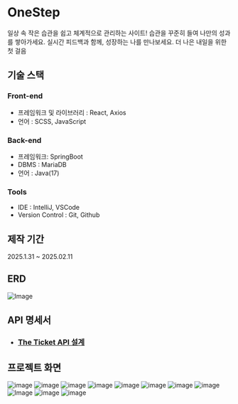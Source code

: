 # OneStep
일상 속 작은 습관을 쉽고 체계적으로 관리하는 사이트!
습관을 꾸준히 들여 나만의 성과를 쌓아가세요. 실시간 피드백과 함께, 성장하는 나를 만나보세요. 더 나은 내일을 위한 첫 걸음


## 기술 스택
### Front-end
- 프레임워크 및 라이브러리 : React, Axios
- 언어 : SCSS, JavaScript
### Back-end
- 프레임워크: SpringBoot
- DBMS : MariaDB
- 언어 : Java(17)
### Tools
- IDE : IntelliJ, VSCode
- Version Control : Git, Github

## 제작 기간
2025.1.31 ~ 2025.02.11

## ERD
![Image](https://github.com/user-attachments/assets/9741697b-d805-4659-9192-d2982e517146)

## API 명세서
- ### [The Ticket API 설계](https://docs.google.com/document/d/135iGo6gqKv1fQDkRXCIWcC7O1V1Dlf88QwlKvyZ9zF8/edit?usp=sharing)

## 프로젝트 화면
![image](https://github.com/user-attachments/assets/0da0cea1-a1fd-4a63-95d5-11731d5d54c9)
![image](https://github.com/user-attachments/assets/4cdf2c7c-8074-4889-818d-f8a2f5aa8995)
![image](https://github.com/user-attachments/assets/a90db53c-ba65-4796-b6e2-4eda321639c2)
![image](https://github.com/user-attachments/assets/500b1294-4dc2-454b-bc21-e590f4fd6f24)
![image](https://github.com/user-attachments/assets/358f5eff-1aa7-4a02-8ec0-fd3849b42dce)
![image](https://github.com/user-attachments/assets/c97818f6-5e70-4d17-a940-8bd8e8d9b8a0)
![image](https://github.com/user-attachments/assets/fa0b9013-1f25-4ea1-9160-cb7d55e85e5a)
![image](https://github.com/user-attachments/assets/0a2be9d8-b204-4070-ac56-629449967acf)
![Image](https://github.com/user-attachments/assets/4c488b75-a20a-4856-8f70-69663fd79adf)
![image](https://github.com/user-attachments/assets/bb770383-6cd5-47c6-b1e2-5e24c32577f8)
![image](https://github.com/user-attachments/assets/d7dd0659-9037-4363-8c98-7c938f93af42)
